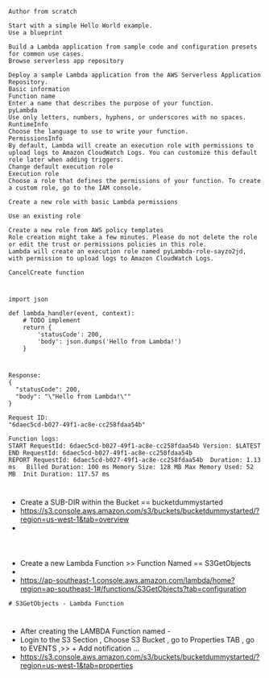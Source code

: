 
```
Author from scratch

Start with a simple Hello World example.
Use a blueprint

Build a Lambda application from sample code and configuration presets for common use cases.
Browse serverless app repository

Deploy a sample Lambda application from the AWS Serverless Application Repository.
Basic information
Function name
Enter a name that describes the purpose of your function.
pyLambda
Use only letters, numbers, hyphens, or underscores with no spaces.
RuntimeInfo
Choose the language to use to write your function.
PermissionsInfo
By default, Lambda will create an execution role with permissions to upload logs to Amazon CloudWatch Logs. You can customize this default role later when adding triggers.
Change default execution role
Execution role
Choose a role that defines the permissions of your function. To create a custom role, go to the IAM console.

Create a new role with basic Lambda permissions

Use an existing role

Create a new role from AWS policy templates
Role creation might take a few minutes. Please do not delete the role or edit the trust or permissions policies in this role.
Lambda will create an execution role named pyLambda-role-sayzo2jd, with permission to upload logs to Amazon CloudWatch Logs.

CancelCreate function
```
#
```
import json

def lambda_handler(event, context):
    # TODO implement
    return {
        'statusCode': 200,
        'body': json.dumps('Hello from Lambda!')
    }

```
#
```
Response:
{
  "statusCode": 200,
  "body": "\"Hello from Lambda!\""
}

Request ID:
"6daec5cd-b027-49f1-ac8e-cc258fdaa54b"

Function logs:
START RequestId: 6daec5cd-b027-49f1-ac8e-cc258fdaa54b Version: $LATEST
END RequestId: 6daec5cd-b027-49f1-ac8e-cc258fdaa54b
REPORT RequestId: 6daec5cd-b027-49f1-ac8e-cc258fdaa54b	Duration: 1.13 ms	Billed Duration: 100 ms	Memory Size: 128 MB	Max Memory Used: 52 MB	Init Duration: 117.57 ms	

```
#
- Create a SUB-DIR within the Bucket == bucketdummystarted
- https://s3.console.aws.amazon.com/s3/buckets/bucketdummystarted/?region=us-west-1&tab=overview
- 

```

```
#

- Create a new Lambda Function >> Function Named == S3GetObjects
- 
- https://ap-southeast-1.console.aws.amazon.com/lambda/home?region=ap-southeast-1#/functions/S3GetObjects?tab=configuration

```
# S3GetObjects - Lambda Function 

```
#

- After creating the LAMBDA Function named - 
- Login to the S3 Section , Choose S3 Bucket , go to Properties TAB , go to EVENTS ,>> + Add notification ... 
- https://s3.console.aws.amazon.com/s3/buckets/bucketdummystarted/?region=us-west-1&tab=properties

```

```
#
#
```
```
#
#
```
```
#
#
```
```
#
#
```
```
#
#
```
```
#
